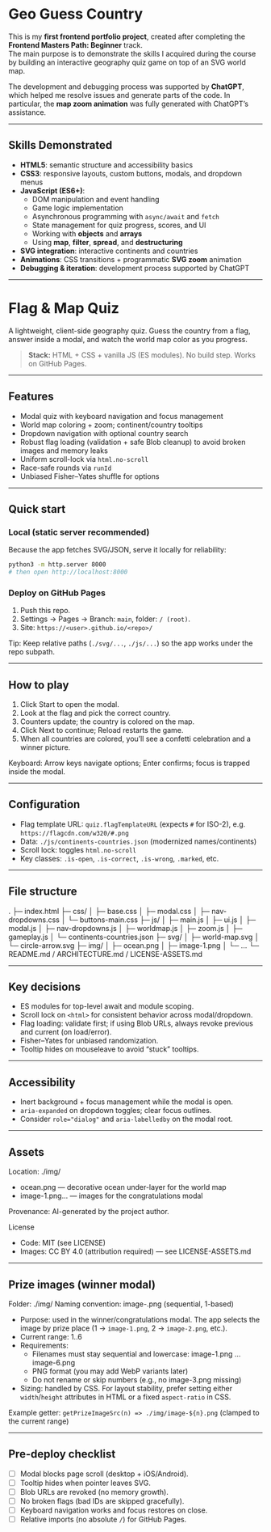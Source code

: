 # Geo Guess Country

This is my **first frontend portfolio project**, created after completing the **Frontend Masters Path: Beginner** track.  
The main purpose is to demonstrate the skills I acquired during the course by building an interactive geography quiz game on top of an SVG world map.  

The development and debugging process was supported by **ChatGPT**, which helped me resolve issues and generate parts of the code. In particular, the **map zoom animation** was fully generated with ChatGPT’s assistance.  

---

## Skills Demonstrated  

- **HTML5**: semantic structure and accessibility basics  
- **CSS3**: responsive layouts, custom buttons, modals, and dropdown menus  
- **JavaScript (ES6+)**:  
  - DOM manipulation and event handling  
  - Game logic implementation  
  - Asynchronous programming with `async/await` and `fetch`  
  - State management for quiz progress, scores, and UI  
  - Working with **objects** and **arrays**  
  - Using **map**, **filter**, **spread**, and **destructuring**  
- **SVG integration**: interactive continents and countries  
- **Animations**: CSS transitions + programmatic **SVG zoom** animation  
- **Debugging & iteration**: development process supported by ChatGPT  

---

# Flag & Map Quiz

A lightweight, client-side geography quiz. Guess the country from a flag, answer inside a modal, and watch the world map color as you progress.

> **Stack:** HTML + CSS + vanilla JS (ES modules). No build step. Works on GitHub Pages.

---

## Features

- Modal quiz with keyboard navigation and focus management
- World map coloring + zoom; continent/country tooltips
- Dropdown navigation with optional country search
- Robust flag loading (validation + safe Blob cleanup) to avoid broken images and memory leaks
- Uniform scroll-lock via `html.no-scroll`
- Race-safe rounds via `runId`
- Unbiased Fisher–Yates shuffle for options

---

## Quick start

### Local (static server recommended)
Because the app fetches SVG/JSON, serve it locally for reliability:
```bash
python3 -m http.server 8000
# then open http://localhost:8000
```

### Deploy on GitHub Pages
1. Push this repo.
2. Settings → Pages → Branch: `main`, folder: `/ (root)`.
3. Site: `https://<user>.github.io/<repo>/`

Tip: Keep relative paths (`./svg/...`, `./js/...`) so the app works under the repo subpath.

---

## How to play

1. Click Start to open the modal.
2. Look at the flag and pick the correct country.
3. Counters update; the country is colored on the map.
4. Click Next to continue; Reload restarts the game.
5. When all countries are colored, you’ll see a confetti celebration and a winner picture.

Keyboard: Arrow keys navigate options; Enter confirms; focus is trapped inside the modal.

---

## Configuration

- Flag template URL: `quiz.flagTemplateURL` (expects `#` for ISO-2), e.g. `https://flagcdn.com/w320/#.png`
- Data: `./js/continents-countries.json` (modernized names/continents)
- Scroll lock: toggles `html.no-scroll`
- Key classes: `.is-open`, `.is-correct`, `.is-wrong`, `.marked`, etc.

---

## File structure

.
├─ index.html
├─ css/
│  ├─ base.css
│  ├─ modal.css
│  ├─ nav-dropdowns.css
│  └─ buttons-main.css
├─ js/
│  ├─ main.js
│  ├─ ui.js
│  ├─ modal.js
│  ├─ nav-dropdowns.js
│  ├─ worldmap.js
│  ├─ zoom.js
│  ├─ gameplay.js
│  └─ continents-countries.json
├─ svg/
│  ├─ world-map.svg
│  └─ circle-arrow.svg
├─ img/
│  ├─ ocean.png
│  ├─ image-1.png
│  └─ ...
└─ README.md / ARCHITECTURE.md / LICENSE-ASSETS.md

---

## Key decisions

- ES modules for top-level await and module scoping.
- Scroll lock on `<html>` for consistent behavior across modal/dropdown.
- Flag loading: validate first; if using Blob URLs, always revoke previous and current (on load/error).
- Fisher–Yates for unbiased randomization.
- Tooltip hides on mouseleave to avoid “stuck” tooltips.

---

## Accessibility

- Inert background + focus management while the modal is open.
- `aria-expanded` on dropdown toggles; clear focus outlines.
- Consider `role="dialog"` and `aria-labelledby` on the modal root.

---

## Assets

Location: ./img/

- ocean.png — decorative ocean under-layer for the world map
- image-1.png... — images for the congratulations modal

Provenance: AI-generated by the project author.

License
- Code: MIT (see LICENSE)
- Images: CC BY 4.0 (attribution required) — see LICENSE-ASSETS.md

---

## Prize images (winner modal)

Folder: ./img/
Naming convention: image-<n>.png  (sequential, 1-based)

- Purpose: used in the winner/congratulations modal. The app selects the image
  by prize place (1 → `image-1.png`, 2 → `image-2.png`, etc.).
- Current range: 1..6
- Requirements:
  - Filenames must stay sequential and lowercase: image-1.png … image-6.png
  - PNG format (you may add WebP variants later)
  - Do not rename or skip numbers (e.g., no image-3.png missing)
- Sizing: handled by CSS. For layout stability, prefer setting either
  `width`/`height` attributes in HTML or a fixed `aspect-ratio` in CSS.

Example getter:
`getPrizeImageSrc(n) => ./img/image-${n}.png` (clamped to the current range)

---

## Pre-deploy checklist

- [ ] Modal blocks page scroll (desktop + iOS/Android).
- [ ] Tooltip hides when pointer leaves SVG.
- [ ] Blob URLs are revoked (no memory growth).
- [ ] No broken flags (bad IDs are skipped gracefully).
- [ ] Keyboard navigation works and focus restores on close.
- [ ] Relative imports (no absolute `/`) for GitHub Pages.
